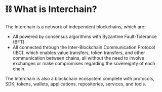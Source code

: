 # ⛓ What is Interchain?

The Interchain is a network of independent blockchains, which are:

* All powered by consensus algorithms with Byzantine Fault-Tolerance (BFT).
* All connected through the Inter-Blockchain Communication Protocol (IBC), which enables value transfers, token transfers, and other communication between chains, all without the need to involve exchanges or make compromises regarding the sovereignty of each chain.

The Interchain is also a blockchain ecosystem complete with protocols, SDK, tokens, wallets, applications, repositories, services, and tools.
